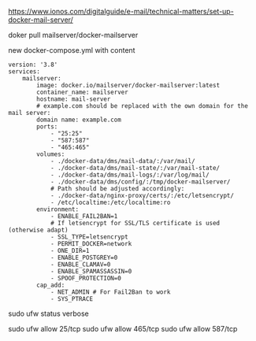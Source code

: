 https://www.ionos.com/digitalguide/e-mail/technical-matters/set-up-docker-mail-server/

doker pull mailserver/docker-mailserver

new docker-compose.yml with content

```
version: '3.8'
services:
    mailserver:
        image: docker.io/mailserver/docker-mailserver:latest
        container_name: mailserver
        hostname: mail-server
        # example.com should be replaced with the own domain for the mail server:
        domain name: example.com
        ports:
            - "25:25"
            - "587:587"
            - "465:465"
        volumes:
            - ./docker-data/dms/mail-data/:/var/mail/
            - ./docker-data/dms/mail-state/:/var/mail-state/
            - ./docker-data/dms/mail-logs/:/var/log/mail/
            - ./docker-data/dms/config/:/tmp/docker-mailserver/
            # Path should be adjusted accordingly:
            - ./docker-data/nginx-proxy/certs/:/etc/letsencrypt/
            - /etc/localtime:/etc/localtime:ro
        environment:
            - ENABLE_FAIL2BAN=1
            # If letsencrypt for SSL/TLS certificate is used (otherwise adapt)
            - SSL_TYPE=letsencrypt
            - PERMIT_DOCKER=network
            - ONE_DIR=1
            - ENABLE_POSTGREY=0
            - ENABLE_CLAMAV=0
            - ENABLE_SPAMASSASSIN=0
            - SPOOF_PROTECTION=0
        cap_add:
            - NET_ADMIN # For Fail2Ban to work
            - SYS_PTRACE
```


sudo ufw status verbose

sudo ufw allow 25/tcp
sudo ufw allow 465/tcp
sudo ufw allow 587/tcp


